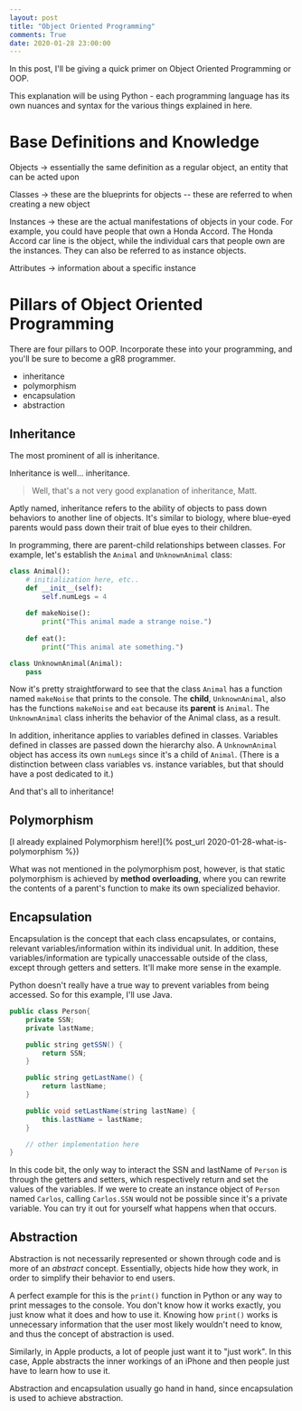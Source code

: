 ```yaml
---
layout: post
title: "Object Oriented Programming"
comments: True
date: 2020-01-28 23:00:00
---
```


In this post, I'll be giving a quick primer on Object Oriented Programming or OOP.

This explanation will be using Python - each programming language has its own nuances and syntax for the various things explained in here. 




# Base Definitions and Knowledge 
Objects -> essentially the same definition as a regular object, an entity that can be acted upon

Classes -> these are the blueprints for objects -- these are referred to when creating a new object

Instances -> these are the actual manifestations of objects in your code. For example, you could have people that own a Honda Accord. The Honda Accord car line is the object, while the individual cars that people own are the instances. They can also be referred to as instance objects.

Attributes -> information about a specific instance

# Pillars of Object Oriented Programming
There are four pillars to OOP. Incorporate these into your programming, and you'll be sure to become a gR8 programmer.
- inheritance
- polymorphism
- encapsulation
- abstraction


## Inheritance
The most prominent of all is inheritance.

Inheritance is well... inheritance. 

> Well, that's a not very good explanation of inheritance, Matt.

Aptly named, inheritance refers to the ability of objects to pass down behaviors to another line of objects. It's similar to biology, where blue-eyed parents would pass down their trait of blue eyes to their children. 

In programming, there are parent-child relationships between classes. For example, let's establish the `Animal` and `UnknownAnimal` class:

```python
class Animal():
    # initialization here, etc..
    def __init__(self):
        self.numLegs = 4
    
    def makeNoise():
        print("This animal made a strange noise.")
    
    def eat():
        print("This animal ate something.")

class UnknownAnimal(Animal):
    pass
```


Now it's pretty straightforward to see that the class `Animal` has a function named `makeNoise` that prints to the console. The **child**, `UnknownAnimal`, also has the functions `makeNoise` and `eat` because its **parent** is `Animal`. The `UnknownAnimal` class inherits the behavior of the Animal class, as a result. 

In addition, inheritance applies to variables defined in classes. Variables defined in classes are passed down the hierarchy also. A `UnknownAnimal` object has access its own `numLegs` since it's a child of `Animal`. (There is a distinction between class variables vs. instance variables, but that should have a post dedicated to it.)

And that's all to inheritance!

## Polymorphism

[I already explained Polymorphism here!](% post_url 2020-01-28-what-is-polymorphism %})

What was not mentioned in the polymorphism post, however, is that static polymorphism is achieved by **method overloading**, where you can rewrite the contents of a parent's function to make its own specialized behavior. 

## Encapsulation

Encapsulation is the concept that each class encapsulates, or contains, relevant variables/information within its individual unit. In addition, these variables/information are typically unaccessable outside of the class, except through getters and setters. It'll make more sense in the example.

Python doesn't really have a true way to prevent variables from being accessed. So for this example, I'll use Java.

```java
public class Person{
    private SSN;
    private lastName;

    public string getSSN() {
        return SSN;
    }

    public string getLastName() {
        return lastName;
    }

    public void setLastName(string lastName) {
        this.lastName = lastName;
    }

    // other implementation here
}
```

In this code bit, the only way to interact the SSN and lastName of `Person` is through the getters and setters, which respectively return and set the values of the variables. If we were to create an instance object of `Person` named `Carlos`, calling `Carlos.SSN` would not be possible since it's a private variable. You can try it out for yourself what happens when that occurs.

## Abstraction

Abstraction is not necessarily represented or shown through code and is more of an _abstract_ concept. Essentially, objects hide how they work, in order to simplify their behavior to end users. 

A perfect example for this is the `print()` function in Python or any way to print messages to the console. You don't know how it works exactly, you just know what it does and how to use it. Knowing how `print()` works is unnecessary information that the user most likely wouldn't need to know, and thus the concept of abstraction is used.

Similarly, in Apple products, a lot of people just want it to "just work". In this case, Apple abstracts the inner workings of an iPhone and then people just have to learn how to use it.

Abstraction and encapsulation usually go hand in hand, since encapsulation is used to achieve abstraction. 

